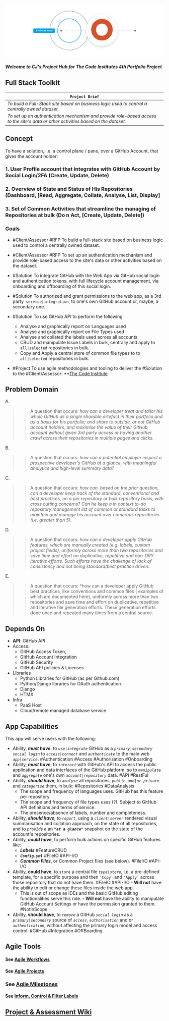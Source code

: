 ![](CodeInstitute.png)

##### Welcome to CJ's Project Hub for The Code Institutes 4th Portfolio Project

## Full Stack Toolkit

| `Project Brief`                                                                                                                    |
|------------------------------------------------------------------------------------------------------------------------------------|
| _To build a Full-Stack site based on business logic used to control a centrally owned dataset._                                    |
| _To set up an authentication mechanism and provide role-based access to the site's data or other activities based on the dataset._ |

## Concept

To have a solution, i.e. a control plane / pane, over a GitHub Account, that gives the account holder:

### 1. User Profile account that integrates with GitHub Account by Social Login/2FA (Create, Update, Delete)

### 2. Overview of State and Status of His Repositories (Dashboard, [Read, Aggregate, Collate, Analyse, List, Display]

### 3. Set of Common Activities that streamline the managing of Repositories at bulk (Do n Act, [Create, Update, Delete])

### Goals

- #Client/Assessor #RFP To build a full-stack site based on business logic used to control a centrally owned dataset.
- #Client/Assessor #RFP To set up an authentication mechanism and provide role-based access to the site's data or other
  activities based on the dataset.

- #Solution To integrate GitHub with the Web App via GitHub social login and authentication tokens, with full lifecycle
  account management, via onboarding and offboarding of this social login.
- #Solution To authorized and grant permissions to the web app, as a 3rd party` service|integration`, to one's own
  GitHub account or, maybe, a secondary one.
- #Solution To use GitHub API to perform the following
    - Analyse and graphically report on Languages used
    - Analyse and graphically report on File Types used
    - Analyse and collated the labels used across all accounts
    - CRUD and manipulate Issue Labels in bulk, centrally and apply to `all|selected` repositories in bulk.
    - Copy and Apply a central store of common file types to to `all|selected` repositories in bulk.
- #Project To use agile methodologies and tooling to deliver the #Solution to the #Client/Assessor: **<ins>The Code
  Institute</ins>

## Problem Domain

A.
> > A question that occurs: *how can a developer treat and tailor his whole GitHub as a single sharable artefact in
their portfolio and as a basis for his portfolio; and share to outside, or not GitHub account holders, and maximise the
value of their GitHub account without given 3rd party access or having another crawl across their repositories in
multiple pages and clicks.*

B.
> > A question that occurs: *how can a potential employer inspect a prospective developer's GitHub at a glance, with
meaningful analytics and high-level summary data?*

C.
> > A question that occurs: *how can, based on the prior question, can a developer keep track of the standard,
conventional and best practices, on a per repository or bulk repository basis, with cross cutting concerns? Can he keep
a in context to-do repository management list of common or standard tasks to maintain and manage his account over
numerous repositories (i.e. greater than 5).*

D.
> > A question that occurs: *how can a developer apply GitHub features, which are manually created (e.g. labels, custom
project fields), uniformly across more than two repositories and save time and effort on duplicative, repetitive and
non-DRY iterative efforts. Such efforts have the challenge of lack of consistency and not being standard/best practice
driven.*

E.
> > A question that occurs: *how can a developer apply GitHub best practices, like conventions and common files (
> > examples of which are documented here), uniformly across more than two repositories and save time and effort on
> > duplicative, repetitive and iterative file generation efforts. These generation efforts done once and repeated many
> > times from a central source.

## Depends On

- **API**: GitHub API
- Access:
    - GitHub Access Token,
    - GitHub Account Integration
    - GitHub Security
    - GitHub API policies & Licenses
- Libraries
    - Python Libraries for GitHub (as per Github.com)
    - Python/Django libraries for OAuth authentication
    - Django
    - HTMX
- Infra
    - PaaS Host
    - Cloud/remote managed database service

## App Capabilities

This app will serve users with the following:

- Ability, ***must have***, to *`use|integrate`* GitHub as a *`primary|secondary`* *`social login`* to
  *`access|connect`* and *`authenticate`* to the main web *`app|service`*. #Authentication #Access #Authorisation
  #Onboarding
- Ability, ***must have***, to *`interact`* with GitHub's API to access the public application and data interfaces of
  the GitHub platform, so to *`manipulate`* and *`aggregate`* one's own *`account|repository`* data. #API #RestFul
- Ability, ***should have***, to *`analyse`* all repositories, *`public and|or private`* and *`categorise`* them, in
  bulk: #Repositories #DataAnalysis
    - The scope and frequency of languages uses. GitHub has this feature per repository.
    - The scope and frequency of file types uses (?). Subject to GitHub API definitions and terms of service.
    - The presence/absence of labels, number and completeness.
- Ability, ***should have***, to *`report`*, using a *`client|server`* rendered visual summarisation and collation
  approach, on the state of all repositories, and to *`provide`* a an ***`"at a glance"`*** snapshot on the state of the
  account's repositories.
- Ability, ***could have***, to perform bulk actions on specific GitHub features like:
    - ***Labels*** #FeatureCRUD
    - ***`Config.yml`*** #FileIO #API-I/O
    - ***Common Files***, or Common Project files (see below). #FileI/O #API-I/O
- Ability, **could have**, to `store` a central file *`type|store`*, i.e. a pre-defined template, for a specific purpose
  and then `'Copy'` and `'Apply'` across those repository that do not have them. #FileIO #API-I/O
  **- Will not** have the ability to edit or change these files inside the web app.
    - This is out of scope as IDEs and the basic GitHub editing functionalities serve this role.
      **- Will not** have the ability to manipulate GitHub Account Settings or have the permission granted to them.
      #NotInScope
- Ability, **should have**, to *`remove`* a GitHub *`social login`* as a *`primary|secondary`* source of *`access`*,
  *`authorisation`* and or *`authentication`*, without affecting the primary login model and access control. #GitHub
  #Integration #OffBoarding

## Agile Tools

#### See [Agile Workflows](https://github.com/iPoetDev/P4Template/issues/new/choose)

#### See [Agile Projects](https://github.com/iPoetDev/P4Template/projects?query=is%3Aopen)

### See [Agile Milestones](https://github.com/iPoetDev/P4Template/milestones)

#### See [Inform, Control & Filter Labels](https://github.com/iPoetDev/P4Template/labels)

## [Project & Assessment Wiki](https://github.com/iPoetDev/P4Template/wiki)